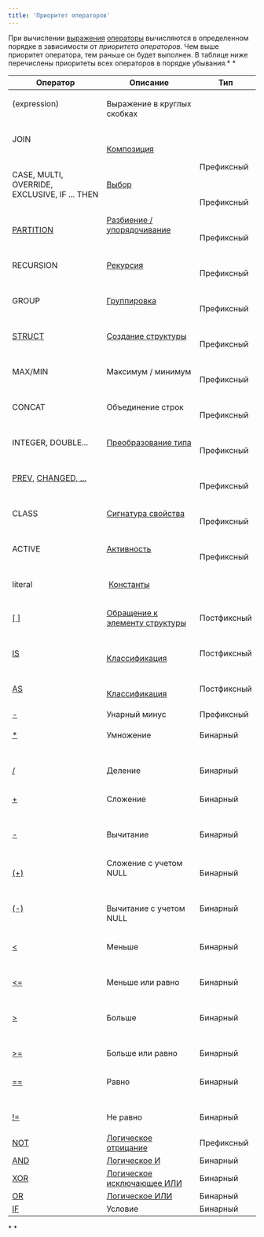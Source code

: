 ```yaml
---
title: 'Приоритет операторов'
---
```


При вычислении [выражения](Выражения.md) [операторы](Операторы.md) вычисляются в определенном порядке в зависимости от *приоритета операторов.* Чем выше приоритет оператора, тем раньше он будет выполнен. В таблице ниже перечислены приоритеты всех операторов в порядке убывания.* *

|Оператор|Описание|Тип|
|---|---|---|
|<p>(expression)</p><br/><p>JOIN</p><br/><p>CASE, MULTI, OVERRIDE, EXCLUSIVE, IF ... THEN</p><br/><p>[PARTITION](Оператор_PARTITION.md)</p><br/><p>RECURSION</p><br/><p>GROUP</p><br/><p>[STRUCT](Оператор_STRUCT.md)</p><br/><p>MAX/MIN</p><br/><p>CONCAT</p><br/><p>INTEGER, DOUBLE...</p><br/><p>[PREV](Оператор_PREV.md), [CHANGED, ...](Операторы_изменений.md)</p><br/><p>CLASS</p><br/><p>ACTIVE</p><br/><p>literal</p>|<p>Выражение в круглых скобках</p><br/><p>[Композиция](Композиция_JOIN.md)</p><br/><p>[Выбор](Выбор_CASE_IF_MULTI_OVERRIDE_EXCLUSIVE.md)</p><br/><p>[Разбиение / упорядочивание](Разбиение_Упорядочивание_PARTITION_..._ORDER.md)</p><br/><p>[Рекурсия](Рекурсия_RECURSION.md)</p><br/><p>[Группировка](Группировка_GROUP.md)</p><br/><p>[Создание структуры](Операции_со_структурами_STRUCT.md)</p><br/><p>Максимум / минимум</p><br/><p>Объединение строк</p><br/><p>[Преобразование типа](Преобразование_типа.md)</p><br/><p> </p><br/><p>[Сигнатура свойства](Сигнатура_свойства_CLASS.md)</p><br/><p>[Активность](Активность_ACTIVE.md)</p><br/><p> [Константы](Константа.md)</p>|<p> </p><br/><p>Префиксный</p><br/><p>Префиксный</p><br/><p>Префиксный</p><br/><p>Префиксный</p><br/><p>Префиксный</p><br/><p>Префиксный</p><br/><p>Префиксный</p><br/><p>Префиксный</p><br/><p>Префиксный</p><br/><p>Префиксный</p><br/><p>Префиксный</p><br/><p>Префиксный</p>|
|<p>[[ ]](Оператор.md)</p><br/><p>[IS](Операторы_IS_AS.md)</p><br/><p>[AS](Операторы_IS_AS.md)</p>|<p>[Обращение к элементу структуры](Операции_со_структурами_STRUCT.md)</p><br/><p>[Классификация](Классификация_IS_AS.md)</p><br/><p>[Классификация](Классификация_IS_AS.md)</p>|<p>Постфиксный</p><br/><p>Постфиксный</p><br/><p>Постфиксный</p>|
|[-](Арифметические_операторы.md)|Унарный минус|Префиксный|
|<p>[*](Арифметические_операторы.md)</p><br/><p>[/](Арифметические_операторы.md)</p>|<p>Умножение</p><br/><p>Деление</p>|<p>Бинарный</p><br/><p>Бинарный</p>|
|<p>[+](Арифметические_операторы.md)</p><br/><p>[-](Арифметические_операторы.md)</p>|<p>Сложение</p><br/><p>Вычитание</p>|<p>Бинарный</p><br/><p>Бинарный</p>|
|<p>[(+)](Арифметические_операторы.md)</p><br/><p>[(-)](Арифметические_операторы.md)</p>|<p>Сложение с учетом NULL</p><br/><p>Вычитание с учетом NULL</p>|<p>Бинарный</p><br/><p>Бинарный</p>|
|<p>[<](Операторы_сравнения.md)</p><br/><p>[<=](Операторы_сравнения.md)</p><br/><p>[\>](Операторы_сравнения.md)</p><br/><p>[\>=](Операторы_сравнения.md)</p>|<p>Меньше</p><br/><p>Меньше или равно</p><br/><p>Больше</p><br/><p>Больше или равно</p>|<p>Бинарный</p><br/><p>Бинарный</p><br/><p>Бинарный</p><br/><p>Бинарный</p>|
|<p>[==](Операторы_сравнения.md)</p><br/><p>[!=](Операторы_сравнения.md)</p>|<p>Равно</p><br/><p>Не равно</p>|<p>Бинарный</p><br/><p>Бинарный</p>|
|[NOT](Операторы_AND_OR_NOT_XOR.md)|[Логическое отрицание](Логические_операторы_AND_OR_NOT_XOR.md)|Префиксный|
|[AND](Операторы_AND_OR_NOT_XOR.md)|[Логическое И](Логические_операторы_AND_OR_NOT_XOR.md)|Бинарный|
|[XOR](Операторы_AND_OR_NOT_XOR.md)|[Логическое исключающее ИЛИ](Логические_операторы_AND_OR_NOT_XOR.md)|Бинарный|
|[OR](Операторы_AND_OR_NOT_XOR.md)|[Логическое ИЛИ](Логические_операторы_AND_OR_NOT_XOR.md)|Бинарный|
|[IF](Оператор_IF.md)|Условие|Бинарный|

* * 
